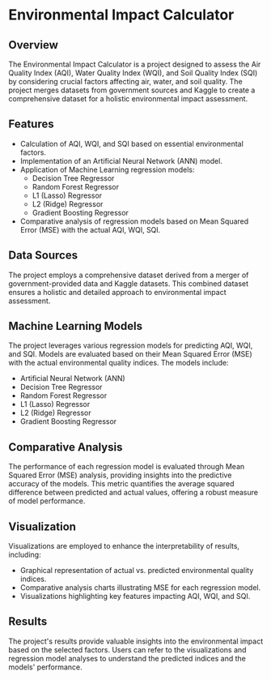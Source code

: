 # Environmental Impact Calculator

## Overview

The Environmental Impact Calculator is a project designed to assess the Air Quality Index (AQI), Water Quality Index (WQI), and Soil Quality Index (SQI) by considering crucial factors affecting air, water, and soil quality. The project merges datasets from government sources and Kaggle to create a comprehensive dataset for a holistic environmental impact assessment.

## Features

- Calculation of AQI, WQI, and SQI based on essential environmental factors.
- Implementation of an Artificial Neural Network (ANN) model.
- Application of Machine Learning regression models:
  - Decision Tree Regressor
  - Random Forest Regressor
  - L1 (Lasso) Regressor
  - L2 (Ridge) Regressor
  - Gradient Boosting Regressor
- Comparative analysis of regression models based on Mean Squared Error (MSE) with the actual AQI, WQI, SQI.

## Data Sources

The project employs a comprehensive dataset derived from a merger of government-provided data and Kaggle datasets. This combined dataset ensures a holistic and detailed approach to environmental impact assessment.

## Machine Learning Models

The project leverages various regression models for predicting AQI, WQI, and SQI. Models are evaluated based on their Mean Squared Error (MSE) with the actual environmental quality indices. The models include:

- Artificial Neural Network (ANN)
- Decision Tree Regressor
- Random Forest Regressor
- L1 (Lasso) Regressor
- L2 (Ridge) Regressor
- Gradient Boosting Regressor

## Comparative Analysis

The performance of each regression model is evaluated through Mean Squared Error (MSE) analysis, providing insights into the predictive accuracy of the models. This metric quantifies the average squared difference between predicted and actual values, offering a robust measure of model performance.

## Visualization

Visualizations are employed to enhance the interpretability of results, including:

- Graphical representation of actual vs. predicted environmental quality indices.
- Comparative analysis charts illustrating MSE for each regression model.
- Visualizations highlighting key features impacting AQI, WQI, and SQI.


## Results

The project's results provide valuable insights into the environmental impact based on the selected factors. Users can refer to the visualizations and regression model analyses to understand the predicted indices and the models' performance.


